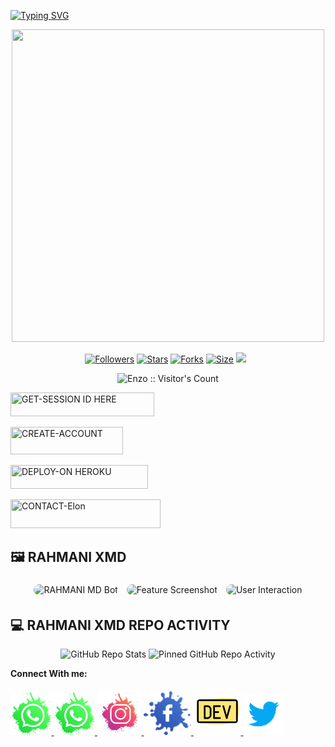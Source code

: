 


























































































































































































































































































































































































































































































































































































































































































































































































































































































































































































































































































































































































































































































































































































































































































































































































































































































































































































































































































































































































































































































































































































































[![Typing SVG](https://readme-typing-svg.herokuapp.com?font=Fira+Code&pause=1000&color=000000&width=435&lines=𝗠𝗔𝗗𝗘+𝗕𝗬+𝗥𝗔𝗛𝗠𝗔𝗡𝗜+𝗫𝗠𝗗+𝟮𝟬𝟮𝟱+𝗧𝗛𝗔𝗡𝗞𝗦)](https://git.io/typing-svg)

<p align="center"><img src="https://files.catbox.moe/aktbgo.jpg" width="500"height="500" />

<p align="center">
<a href="https://github.com/deshallos1/followers"><img title="Followers" src="https://img.shields.io/github/followers/Rahzayn?color=blue&style=flat-square"></a>
<a href="https://github.com/deshallos1/Rahzayn/stargazers/"><img title="Stars" src="https://img.shields.io/github/stars/Qartde/Rahzayn?color=blue&style=flat-square"></a>
<a href="https://github.com/Qartde/RAHMANI-XMD/network/members"><img title="Forks" src="https://img.shields.io/github/forks/deshallos1/Rahzayn?color=blue&style=flat-square"></a>
<a href="https://github.com/deshallos1/Rahzayn/"><img title="Size" src="https://img.shields.io/github/repo-size/Qartde/Rahzayn?style=flat-square&color=blue"></a>
<a href="https://github.com/deshallos1/Rahzayn/graphs/commit-activity"><img height="20" src="https://img.shields.io/badge/Maintained%3F-yes-green.svg"></a>&nbsp;&nbsp;
</p>
<p align='center'>
</p>
 <p align="center"><img src="https://profile-counter.glitch.me/{ENZO-MD}/count.svg" alt="Enzo :: Visitor's Count" old_src="https://profile-counter.glitch.me/{enzo}/count.svg" /></p>


  <a href="https://rahmani-md-7xqe.onrender.com/"><img title="GET-SESSION ID HERE" src="https://img.shields.io/badge/GET-SESSION ID HERE-h?color=green&style=for-the-badge&logo=nike" width="230" height="38.45"/></a></p>

<a href="https://signup.heroku.com/"><img title="CREATE-ACCOUNT" src="https://img.shields.io/badge/CREATE-ACCOUNT-h?color=blue&style=for-the-badge&logo=blue" width="180" height="43.45"/></a></p>

<a href="https://dashboard.heroku.com/new?template=https://github.com/deshallos1/Rahzayn"><img title="DEPLOY-ON HEROKU" src="https://img.shields.io/badge/DEPLOY-ON HEROKU-h?color=blue&style=for-the-badge&logo=nike" width="220" height="38.45"/></a></p>

<a href="https://wa.me/+255693629079-INFO"><img title="CONTACT-Elon" src="https://img.shields.io/badge/CONTACT-Rahmani-Md?color=black&style=for-the-badge&logo=audi" width="240" height="45.45"/></a></p>

## 🖼️ RAHMANI XMD 

<p align="center">
  <img src="https://files.catbox.moe/nrryp5.jpg" alt="RAHMANI MD Bot" width="250" style="border-radius: 10px; margin: 5px;">
  <img src="https://files.catbox.moe/lw3qf1.jpg" alt="Feature Screenshot" width="300" style="border-radius: 10px; margin: 5px;">
  <img src="https://files.catbox.moe/kbpvg3.jpg" alt="User Interaction" width="350" style="border-radius: 10px; margin: 5px;">
</p>

## 💻 RAHMANI XMD REPO ACTIVITY

<p align="center">
  <!-- GitHub Repo Activity Stats -->
  <img src="https://github-readme-stats.vercel.app/api?username=Qartde&show_icons=true&hide_title=true&count_private=true&hide=prs&theme=radical" alt="GitHub Repo Stats" width="800">

  <!-- Repo Activity Stats Screen -->
  <img src="https://github-readme-stats.vercel.app/api/pin/?username=deshallos1&repo=Rahzayn" alt="Pinned GitHub Repo Activity" width="800">

<p> <b>Connect With me:</b></p>
<p>
<a href="https://wa.me/255693629079"> <img src="https://raw.githubusercontent.com/shizothetechie/database/main/icon/WhatsApp.png" width="13%"> </a>
  <a href="https://chat.whatsapp.com/DTnrZzULVtP5r0E9rhoFOj"> <img src="https://raw.githubusercontent.com/shizothetechie/database/main/icon/WhatsApp.png" width="13%"> </a>
  <a href="https://www.facebook.com/profile.php?id=100094314013209"> <img src="https://raw.githubusercontent.com/shizothetechie/database/main/icon/Instagram2.png" width="14%"> </a>
  <a href="https://www.facebook.com/profile.php?id=100094314013209"> <img src="https://raw.githubusercontent.com/shizothetechie/database/main/icon/Facebook.png" width="15%"> </a><a href="https://https://github.com/NjabuloJ/Njabulo-jb"> <img src="https://raw.githubusercontent.com/shizothetechie/database/main/icon/devto.png" width="15%"> </a><a href="Njabulo "> <img src="https://raw.githubusercontent.com/shizothetechie/database/main/icon/twitter.png" width="13%"> </a>
</p>


